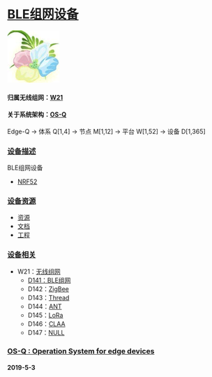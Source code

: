 ﻿# [BLE组网设备](https://github.com/OS-Q/D141)
[![sites](OS-Q/OS-Q.png)](http://www.OS-Q.com)
#### 归属无线组网：[W21](https://github.com/OS-Q/W21)
#### 关于系统架构：[OS-Q](https://github.com/OS-Q/OS-Q)
Edge-Q -> 体系 Q[1,4] -> 节点 M[1,12] -> 平台 W[1,52] -> 设备 D[1,365]
### [设备描述](https://github.com/OS-Q/D141/wiki) 

BLE组网设备


- [NRF52](https://github.com/sochub/NRF52)

### [设备资源](https://github.com/OS-Q/D141) 

- [资源](src/)
- [文档](docs/)
- [工程](project/)

### [设备相关](https://github.com/OS-Q/D141) 

* W21：[无线组网](https://github.com/OS-Q/W21)
    * [D141：BLE组网](https://github.com/OS-Q/D141)
    * D142：[ZigBee](https://github.com/OS-Q/D142)
    * D143：[Thread](https://github.com/OS-Q/D143)
    * D144：[ANT](https://github.com/OS-Q/D144)
    * D145：[LoRa](https://github.com/OS-Q/D145)
    * D146：[CLAA](https://github.com/OS-Q/D146)
    * D147：[NULL](https://github.com/OS-Q/D147)

### [OS-Q : Operation System for edge devices](http://www.OS-Q.com/Edge/D141)
####  2019-5-3 
